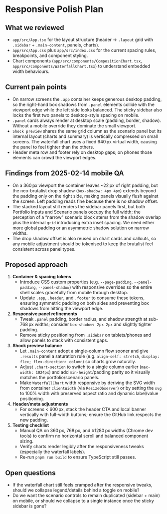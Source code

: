 # Responsive Polish Plan

## What we reviewed
- `app/src/App.tsx` for the layout structure (header → `.layout` grid with `.sidebar` + `.main-content`, panels, charts).
- `app/src/App.css` plus `app/src/index.css` for the current spacing rules, breakpoints, and component styling.
- Chart components (`app/src/components/CompositionChart.tsx`, `app/src/components/WaterfallChart.tsx`) to understand embedded width behaviours.

## Current pain points
- On narrow screens the `.app` container keeps generous desktop padding, so the right-hand box shadows from `.panel` elements collide with the viewport edge while the left side looks balanced. The sticky sidebar also locks the first two panels to desktop-style spacing on mobile.
- `.panel` cards always render at desktop scale (padding, border, shadow). Without a mobile override they dominate the small viewport.
- `Shock preview` shares the same grid column as the scenario panel but its internal layout (charts and summary) is vertically compressed on small screens. The waterfall chart uses a fixed 640 px virtual width, causing the panel to feel tighter than the others.
- Header meta row and footer rely on desktop gaps; on phones those elements can crowd the viewport edges.

## Findings from 2025-02-14 mobile QA
- On a 360 px viewport the container leaves ~22 px of right padding, but the neo-brutalist drop shadow (`box-shadow: 4px 4px`) extends beyond the padding only on the right side, making panels visually flush against the screen. Left padding reads fine because there is no shadow offset.
- The stacked layout still renders the sidebar panels first, but both Portfolio Inputs and Scenario panels occupy the full width; the perception of a “narrow” scenario block stems from the shadow overlap plus the internal `grid` introducing extra inset spacing. We need either more global padding or an asymmetric shadow solution on narrow widths.
- The drop shadow offset is also reused on chart cards and callouts, so any mobile adjustment should be tokenised to keep the brutalist feel consistent across panel types.

## Proposed approach
1. **Container & spacing tokens**
   - Introduce CSS custom properties (e.g. `--page-padding`, `--panel-padding`, `--panel-shadow`) with responsive overrides so the entire shell scales gracefully from mobile through desktop.
   - Update `.app`, `.header`, and `.footer` to consume these tokens, ensuring symmetric padding on both sides and preventing box shadows from hitting the viewport edge.
2. **Responsive panel refinements**
   - Tweak `.panel` padding, border radius, and shadow strength at sub-768 px widths; consider `box-shadow: 2px 2px` and slightly tighter padding.
   - Remove sticky positioning from `.sidebar` on tablets/phones and allow panels to stack with consistent gaps.
3. **Shock preview balance**
   - Let `.main-content` adopt a single-column flow sooner and give `.results` panel a saturation rule (e.g. `align-self: stretch`, `display: flex; flex-direction: column`) so charts grow naturally.
   - Adjust `.chart-section` to switch to a single column earlier (`max-width: 1024px`) and add `min-height`/padding parity so it visually matches the portfolio/scenario panels.
   - Make `WaterfallChart` width responsive by deriving the SVG width from container `clientWidth` (via `ResizeObserver`) or by setting the `svg` to 100% width with preserved aspect ratio and dynamic label/value positioning.
4. **Header/meta adjustments**
   - For screens < 600 px, stack the header CTA and local banner vertically with full-width buttons; ensure the GitHub link respects the new padding.
5. **Testing checklist**
   - Manual QA on 360 px, 768 px, and ≥1280 px widths (Chrome dev tools) to confirm no horizontal scroll and balanced component sizing.
   - Verify charts render legibly after the responsiveness tweaks (especially the waterfall labels).
   - Re-run `pnpm run build` to ensure TypeScript still passes.

## Open questions
- If the waterfall chart still feels cramped after the responsive tweaks, should we collapse legend/details behind a toggle on mobile?
- Do we want the scenario controls to remain duplicated (sidebar + main) on mobile, or should we collapse to a single instance once the sticky sidebar is gone?
